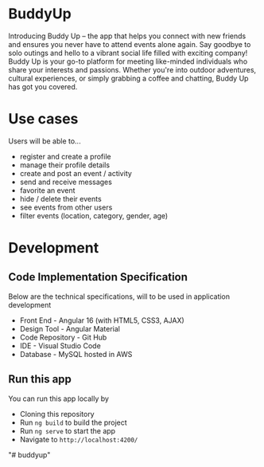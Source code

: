 # BuddyUp
Introducing Buddy Up – the app that helps you connect with new friends and ensures you never have to attend events alone again. Say goodbye to solo outings and hello to a vibrant social life filled with exciting company!
Buddy Up is your go-to platform for meeting like-minded individuals who share your interests and passions. Whether you're into outdoor adventures, cultural experiences, or simply grabbing a coffee and chatting, Buddy Up has got you covered.

# Use cases
Users will be able to...
- register and create a profile
- manage their profile details
- create and post an event / activity
- send and receive messages
- favorite an event
- hide / delete their events
- see events from other users
- filter events (location, category, gender, age)

# Development
## Code Implementation Specification
Below are the technical specifications, will to be used in application development
- Front End - Angular 16 (with HTML5, CSS3, AJAX)
- Design Tool - Angular Material
- Code Repository - Git Hub
- IDE - Visual Studio Code
- Database - MySQL hosted in AWS

## Run this app
You can run this app locally by
- Cloning this repository
- Run `ng build` to build the project
- Run `ng serve` to start the app
- Navigate to `http://localhost:4200/`

"# buddyup" 
